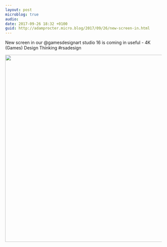 ```yaml
---
layout: post
microblog: true
audio: 
date: 2017-09-26 18:32 +0100
guid: http://adamprocter.micro.blog/2017/09/26/new-screen-in.html
---
```

New screen in our @gamesdesignart studio 16 is coming in useful - 4K (Games) Design Thinking #rsadesign

<img src="http://discursive.adamprocter.co.uk/uploads/2017/e856e1f3a8.jpg" width="600" height="600" />
